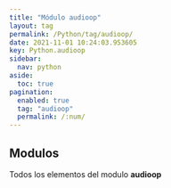 ```yaml
---
title: "Módulo audioop"
layout: tag
permalink: /Python/tag/audioop/
date: 2021-11-01 10:24:03.953605
key: Python.audioop
sidebar: 
  nav: python
aside: 
  toc: true
pagination: 
  enabled: true
  tag: "audioop"
  permalink: /:num/
---
```


<h2>Modulos</h2>
Todos los elementos del modulo <strong>audioop</strong>
